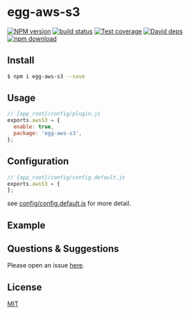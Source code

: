 # egg-aws-s3

[![NPM version][npm-image]][npm-url]
[![build status][travis-image]][travis-url]
[![Test coverage][codecov-image]][codecov-url]
[![David deps][david-image]][david-url]
[![npm download][download-image]][download-url]

[npm-image]: https://img.shields.io/npm/v/egg-aws-s3.svg?style=flat-square
[npm-url]: https://npmjs.org/package/egg-aws-s3
[travis-image]: https://img.shields.io/travis/eggjs/egg-aws-s3.svg?style=flat-square
[travis-url]: https://travis-ci.org/eggjs/egg-aws-s3
[codecov-image]: https://img.shields.io/codecov/c/github/eggjs/egg-aws-s3.svg?style=flat-square
[codecov-url]: https://codecov.io/github/eggjs/egg-aws-s3?branch=master
[david-image]: https://img.shields.io/david/eggjs/egg-aws-s3.svg?style=flat-square
[david-url]: https://david-dm.org/eggjs/egg-aws-s3
[download-image]: https://img.shields.io/npm/dm/egg-aws-s3.svg?style=flat-square
[download-url]: https://npmjs.org/package/egg-aws-s3

<!--
Description here.
-->

## Install

```bash
$ npm i egg-aws-s3 --save
```

## Usage

```js
// {app_root}/config/plugin.js
exports.awsS3 = {
  enable: true,
  package: 'egg-aws-s3',
};
```

## Configuration

```js
// {app_root}/config/config.default.js
exports.awsS3 = {
};
```

see [config/config.default.js](config/config.default.js) for more detail.

## Example

<!-- example here -->

## Questions & Suggestions

Please open an issue [here](https://github.com/eggjs/egg/issues).

## License

[MIT](LICENSE)
